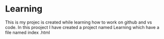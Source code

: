 # Learning

This is my projec is created while learning how to work on github and vs code.
In this prooject I have created a project named Learning which have a file named index .html
